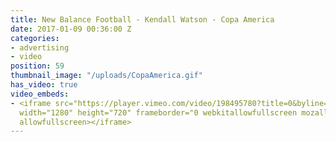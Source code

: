 ```yaml
---
title: New Balance Football - Kendall Watson - Copa America
date: 2017-01-09 00:36:00 Z
categories:
- advertising
- video
position: 59
thumbnail_image: "/uploads/CopaAmerica.gif"
has_video: true
video_embeds:
- <iframe src="https://player.vimeo.com/video/198495780?title=0&byline=0&portrait=0"
  width="1280" height="720" frameborder="0 webkitallowfullscreen mozallowfullscreen
  allowfullscreen></iframe>
---
```


